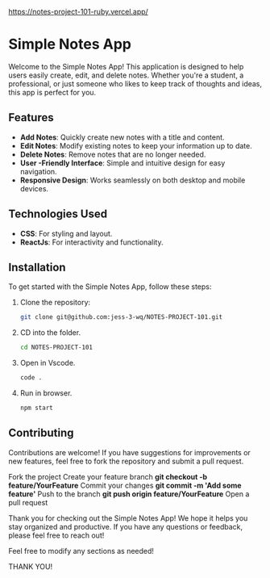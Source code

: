 https://notes-project-101-ruby.vercel.app/

# Simple Notes App

Welcome to the Simple Notes App! This application is designed to help users easily create, edit, and delete notes. Whether you're a student, a professional, or just someone who likes to keep track of thoughts and ideas, this app is perfect for you.

## Features

- **Add Notes**: Quickly create new notes with a title and content.
- **Edit Notes**: Modify existing notes to keep your information up to date.
- **Delete Notes**: Remove notes that are no longer needed.
- **User -Friendly Interface**: Simple and intuitive design for easy navigation.
- **Responsive Design**: Works seamlessly on both desktop and mobile devices.

## Technologies Used
- **CSS**: For styling and layout.
- **ReactJs**: For interactivity and functionality.

## Installation

To get started with the Simple Notes App, follow these steps:

1. Clone the repository:
   ```bash
   git clone git@github.com:jess-3-wq/NOTES-PROJECT-101.git
2. CD into the folder. 
   ```bash  
   cd NOTES-PROJECT-101
3. Open in Vscode. 
   ```bash  
   code .
4. Run in browser. 
   ```bash   
   npm start

## Contributing
Contributions are welcome! If you have suggestions for improvements or new features, feel free to fork the repository and submit a pull request.

Fork the project
Create your feature branch **git checkout -b feature/YourFeature**
Commit your changes **git commit -m 'Add some feature'**
Push to the branch **git push origin feature/YourFeature**
Open a pull request

Thank you for checking out the Simple Notes App! We hope it helps you stay organized and productive. If you have any questions or feedback, please feel free to reach out!

Feel free to modify any sections as needed!

THANK YOU!